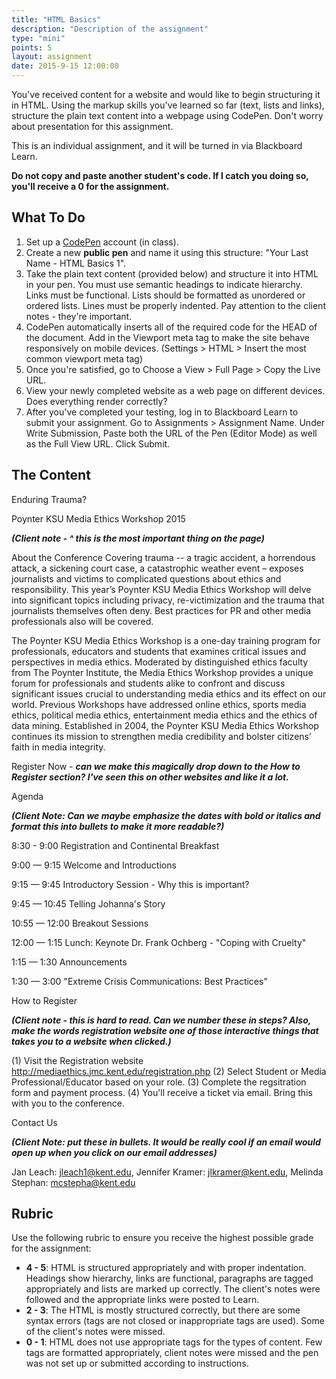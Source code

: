 ```yaml
---
title: "HTML Basics"
description: "Description of the assignment"
type: "mini"
points: 5
layout: assignment
date: 2015-9-15 12:00:00
---
```


You've received content for a website and would like to begin structuring it in HTML.  Using the markup skills you've learned so far (text, lists and links), structure the plain text content into a webpage using CodePen.  Don't worry about presentation for this assignment.  

This is an individual assignment, and it will be turned in via Blackboard Learn.  

**Do not copy and paste another student's code.  If I catch you doing so, you'll receive a 0 for the assignment.**

## What To Do

1. Set up a [CodePen](http://www.codepen.io) account (in class).
2. Create a new **public pen** and name it using this structure: "Your Last Name - HTML Basics 1".
3. Take the plain text content (provided below) and structure it into HTML in your pen.  You must use semantic headings to indicate hierarchy.  Links must be functional.  Lists should be formatted as unordered or ordered lists.  Lines must be properly indented.  Pay attention to the client notes - they're important.
4. CodePen automatically inserts all of the required code for the HEAD of the document.  Add in the Viewport meta tag to make the site behave responsively on mobile devices. (Settings > HTML > Insert the most common viewport meta tag) 
6. Once you're satisfied, go to Choose a View > Full Page > Copy the Live URL. 
7. View your newly completed website as a web page on different devices.  Does everything render correctly? 
8. After you've completed your testing, log in to Blackboard Learn to submit your assignment.  Go to Assignments > Assignment Name.  Under Write Submission, Paste both the URL of the Pen (Editor Mode) as well as the Full View  URL.  Click Submit.

## The Content 

Enduring Trauma?

Poynter KSU Media Ethics Workshop 2015

***(Client note - ^ this is the most important thing on the page)***

About the Conference
Covering trauma -- a tragic accident, a horrendous attack, a sickening court case, a catastrophic weather event – exposes journalists and victims to complicated questions about ethics and responsibility. This year’s Poynter KSU Media Ethics Workshop will delve into significant topics including privacy, re-victimization and the trauma that journalists themselves often deny. Best practices for PR and other media professionals also will be covered.

The Poynter KSU Media Ethics Workshop is a one-day training program for professionals, educators and students that examines critical issues and perspectives in media ethics. Moderated by distinguished ethics faculty from The Poynter Institute, the Media Ethics Workshop provides a unique forum for professionals and students alike to confront and discuss significant issues crucial to understanding media ethics and its effect on our world. Previous Workshops have addressed online ethics, sports media ethics, political media ethics, entertainment media ethics and the ethics of data mining. Established in 2004, the Poynter KSU Media Ethics Workshop continues its mission to strengthen media credibility and bolster citizens’ faith in media integrity.

Register Now - ***can we make this magically drop down to the How to Register section?  I've seen this on other websites and like it a lot.***

Agenda

***(Client Note: Can we maybe emphasize the dates with bold or italics and format this into bullets to make it more readable?)***

8:30 - 9:00
Registration and Continental Breakfast

9:00 — 9:15 Welcome and Introductions

9:15 — 9:45 Introductory Session - Why this is important?

9:45 — 10:45 Telling Johanna's Story

10:55 — 12:00  Breakout Sessions

12:00 — 1:15  Lunch: Keynote Dr. Frank Ochberg - "Coping with Cruelty"

1:15 — 1:30 Announcements

1:30 — 3:00 "Extreme Crisis Communications: Best Practices"


How to Register

***(Client note - this is hard to read.  Can we number these in steps?  Also, make the words registration website one of those interactive things that takes you to a website when clicked.)***

(1) Visit the Registration website http://mediaethics.jmc.kent.edu/registration.php (2) Select Student or Media Professional/Educator based on your role. (3) Complete the regsitration form and payment process. (4) You'll receive a ticket via email.  Bring this with you to the conference. 

Contact Us

***(Client Note: put these in bullets.  It would be really cool if an email would open up when you click on our email addresses)***

Jan Leach: jleach1@kent.edu, Jennifer Kramer: jlkramer@kent.edu, Melinda Stephan: mcstepha@kent.edu


## Rubric

Use the following rubric to ensure you receive the highest possible grade for the assignment:

* **4 - 5**: HTML is structured appropriately and with proper indentation.  Headings show hierarchy, links are functional, paragraphs are tagged appropriately and lists are marked up correctly.  The client's notes were followed and the appropriate links were posted to Learn.
* **2 - 3**: The HTML is mostly structured correctly, but there are some syntax errors (tags are not closed or inappropriate tags are used).  Some of the client's notes were missed.
* **0 - 1**: HTML does not use appropriate tags for the types of content.  Few tags are formatted appropriately, client notes were missed and the pen was not set up or submitted according to instructions.  
